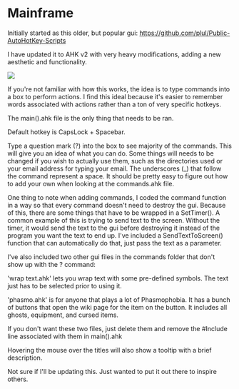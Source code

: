# Mainframe

Initially started as this older, but popular gui: https://github.com/plul/Public-AutoHotKey-Scripts

I have updated it to AHK v2 with very heavy modifications, adding a new aesthetic and functionality.

![](https://github.com/CrashGit/gui.gif)

If you're not familiar with how this works, the idea is to type commands into a box to perform actions. I find this ideal because it's easier to remember words associated with actions rather than a ton of very specific hotkeys.

The main().ahk file is the only thing that needs to be ran.

Default hotkey is CapsLock + Spacebar.

Type a question mark (?) into the box to see majority of the commands. This will give you an idea of what you can do. Some things will needs to be changed if you wish to actually use them, such as the  directories used or your email address for typing your email. The underscores (_) that follow the command represent a space. It should be pretty easy to figure out how to add your own when looking at the commands.ahk file.

One thing to note when adding commands, I coded the command function in a way so that every command doesn't need to destroy the gui. Because of this, there are some things that have to be wrapped in a SetTimer(). A common example of this is trying to send text to the screen. Without the timer, it would send the text to the gui before destroying it instead of the program you want the text to end up. I've included a SendTextToScreen() function that can automatically do that, just pass the text as a parameter.

I've also included two other gui files in the commands folder that don't show up with the ? command:

'wrap text.ahk' lets you wrap text with some pre-defined symbols. The text just has to be selected prior to using it.

'phasmo.ahk' is for anyone that plays a lot of Phasmophobia. It has a bunch of buttons that open the wiki page for the item on the button. It includes all ghosts, equipment, and cursed items.

If you don't want these two files, just delete them and remove the #Include line associated with them in main().ahk

Hovering the mouse over the titles will also show a tooltip with a brief description.

Not sure if I'll be updating this. Just wanted to put it out there to inspire others.
